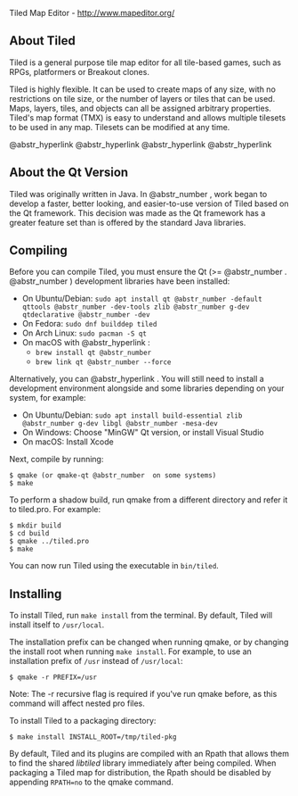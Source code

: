 Tiled Map Editor - http://www.mapeditor.org/

## About Tiled

Tiled is a general purpose tile map editor for all tile-based games, such as RPGs, platformers or Breakout clones.

Tiled is highly flexible. It can be used to create maps of any size, with no restrictions on tile size, or the number of layers or tiles that can be used. Maps, layers, tiles, and objects can all be assigned arbitrary properties. Tiled's map format (TMX) is easy to understand and allows multiple tilesets to be used in any map. Tilesets can be modified at any time.

@abstr_hyperlink @abstr_hyperlink @abstr_hyperlink @abstr_hyperlink 

## About the Qt Version

Tiled was originally written in Java. In @abstr_number , work began to develop a faster, better looking, and easier-to-use version of Tiled based on the Qt framework. This decision was made as the Qt framework has a greater feature set than is offered by the standard Java libraries.

## Compiling

Before you can compile Tiled, you must ensure the Qt (>= @abstr_number . @abstr_number ) development libraries have been installed:

  * On Ubuntu/Debian: `sudo apt install qt @abstr_number -default qttools @abstr_number -dev-tools zlib @abstr_number g-dev qtdeclarative @abstr_number -dev`
  * On Fedora: `sudo dnf builddep tiled`
  * On Arch Linux: `sudo pacman -S qt`
  * On macOS with @abstr_hyperlink : 
    * `brew install qt @abstr_number`
    * `brew link qt @abstr_number --force`



Alternatively, you can @abstr_hyperlink . You will still need to install a development environment alongside and some libraries depending on your system, for example:

  * On Ubuntu/Debian: `sudo apt install build-essential zlib @abstr_number g-dev libgl @abstr_number -mesa-dev`
  * On Windows: Choose "MinGW" Qt version, or install Visual Studio
  * On macOS: Install Xcode



Next, compile by running:
    
    
    $ qmake (or qmake-qt @abstr_number  on some systems)
    $ make
    

To perform a shadow build, run qmake from a different directory and refer it to tiled.pro. For example:
    
    
    $ mkdir build
    $ cd build
    $ qmake ../tiled.pro
    $ make
    

You can now run Tiled using the executable in `bin/tiled`.

## Installing

To install Tiled, run `make install` from the terminal. By default, Tiled will install itself to `/usr/local`.

The installation prefix can be changed when running qmake, or by changing the install root when running `make install`. For example, to use an installation prefix of `/usr` instead of `/usr/local`:
    
    
    $ qmake -r PREFIX=/usr
    

Note: The -r recursive flag is required if you've run qmake before, as this command will affect nested pro files.

To install Tiled to a packaging directory:
    
    
    $ make install INSTALL_ROOT=/tmp/tiled-pkg
    

By default, Tiled and its plugins are compiled with an Rpath that allows them to find the shared _libtiled_ library immediately after being compiled. When packaging a Tiled map for distribution, the Rpath should be disabled by appending `RPATH=no` to the qmake command.
